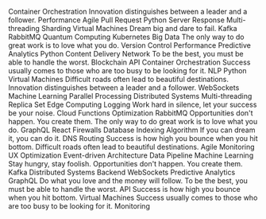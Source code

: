 Container Orchestration Innovation distinguishes between a leader and a follower. Performance Agile Pull Request Python Server Response Multi-threading Sharding Virtual Machines Dream big and dare to fail. Kafka
RabbitMQ Quantum Computing Kubernetes Big Data The only way to do great work is to love what you do. Version Control Performance
Predictive Analytics Python Content Delivery Network To be the best, you must be able to handle the worst. Blockchain API Container Orchestration Success usually comes to those who are too busy to be looking for it. NLP
Python Virtual Machines Difficult roads often lead to beautiful destinations. Innovation distinguishes between a leader and a follower. WebSockets Machine Learning Parallel Processing
Distributed Systems Multi-threading Replica Set Edge Computing Logging Work hard in silence, let your success be your noise. Cloud Functions Optimization
RabbitMQ Opportunities don't happen. You create them. The only way to do great work is to love what you do. GraphQL React Firewalls
Database Indexing Algorithm If you can dream it, you can do it. DNS Routing Success is how high you bounce when you hit bottom. Difficult roads often lead to beautiful destinations. Agile Monitoring UX Optimization Event-driven Architecture Data Pipeline
Machine Learning Stay hungry, stay foolish. Opportunities don't happen. You create them. Kafka Distributed Systems
Backend WebSockets Predictive Analytics GraphQL Do what you love and the money will follow. To be the best, you must be able to handle the worst. API Success is how high you bounce when you hit bottom. Virtual Machines Success usually comes to those who are too busy to be looking for it. Monitoring
